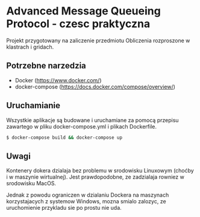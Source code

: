 # Advanced Message Queueing Protocol - czesc praktyczna

Projekt przygotowany na zaliczenie przedmiotu Obliczenia rozproszone w klastrach i gridach.

## Potrzebne narzedzia
- Docker (https://www.docker.com/)
- docker-compose (https://docs.docker.com/compose/overview/)

## Uruchamianie

Wszystkie aplikacje są budowane i uruchamiane za pomocą przepisu zawartego w pliku docker-compose.yml i plikach Dockerfile.

```bash
$ docker-compose build && docker-compose up
```

## Uwagi
Kontenery dokera dzialaja bez problemu w srodowisku Linuxowym (choćby i w maszynie wirtualnej). Jest prawdopodobne, ze zadzialaja rowniez w srodowisku MacOS.

Jednak z powodu ograniczen w dzialaniu Dockera na maszynach korzystajacych z systemow Windows, mozna smialo zalozyc, ze uruchomienie przykladu sie po prostu nie uda.